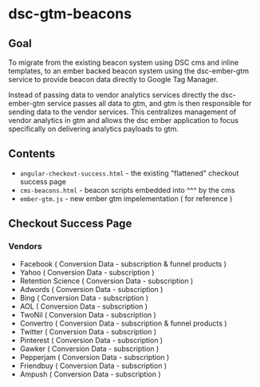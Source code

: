 dsc-gtm-beacons
===============

## Goal

To migrate from the existing beacon system using DSC cms and inline templates, to an ember backed beacon system using
the dsc-ember-gtm service to provide beacon data directly to Google Tag Manager.

Instead of passing data to vendor analytics services directly the dsc-ember-gtm service passes all data to gtm,
and gtm is then responsible for sending data to the vendor services. This centralizes management of vendor analytics in gtm
and allows the dsc ember application to focus specifically on delivering analytics payloads to gtm.

## Contents

* `angular-checkout-success.html` -  the existing "flattened" checkout success page
* `cms-beacons.html` - beacon scripts embedded into ^^^ by the cms
* `ember-gtm.js` - new ember gtm impelementation ( for reference )

## Checkout Success Page

### Vendors

* Facebook ( Conversion Data - subscription & funnel products )
* Yahoo ( Conversion Data - subscription )
* Retention Science	( Conversion Data - subscription )
* Adwords ( Conversion Data - subscription )
* Bing ( Conversion Data - subscription )
* AOL ( Conversion Data - subscription )
* TwoNil ( Conversion Data - subscription )
* Convertro	( Conversion Data - subscription & funnel products )
* Twitter ( Conversion Data - subscription )
* Pinterest	( Conversion Data - subscription )
* Gawker ( Conversion Data - subscription )
* Pepperjam	( Conversion Data - subscription )
* Friendbuy	( Conversion Data - subscription )
* Ampush ( Conversion Data - subscription )

